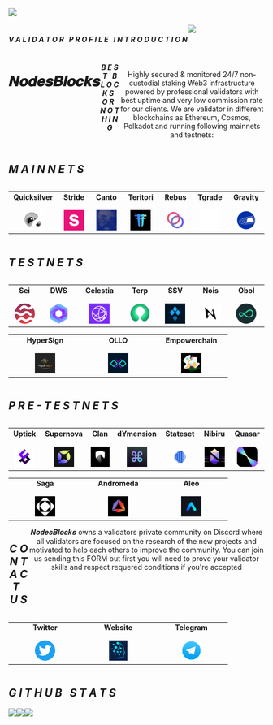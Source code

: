 <img
  src="https://i.ibb.co/0KPM0tB/Nodes-Blocks-Twitter.png"
  style="display: inline-block; margin: 0 auto; max-width: 300px">
 

<div align="center">
  <div style="display: flex; align-items: flex-start;">
  <h4><b><i>V A L I D A T O R &nbsp; P R O F I L E &nbsp; I N T R O D U C T I O N</b></i></h4>
    <img align="top" src="https://komarev.com/ghpvc/?username=NodesBlocks&color=blueviolet"/>
<br />
<br />
  </div>
</div>

<div align="center">
  <div style="display: flex; align-items: flex-start;">
  <br />
<h1>𝑵𝒐𝒅𝒆𝒔𝑩𝒍𝒐𝒄𝒌𝒔</h1>
<h5><i>B E S T &nbsp; B L O C K S &nbsp; O R &nbsp; N O T H I N G</h5></i>
<br />
<br />
Highly secured & monitored 24/7 non-custodial staking Web3 infrastructure powered by professional validators with best uptime and very low commission rate for our clients. We are validator in different blockchains as Ethereum, Cosmos, Polkadot and running following mainnets and testnets:
    <br />
    <br />
  </div>
</div>

<div align="center">
  <div style="display: flex; align-items: flex-start;">
  <h2><i>M A I N N E T S</i></h2>
  </div>
</div>

<table width="350px" align="center">
    <tbody>
        <tr valign="top">
            <td width="130px" align="center">
            <span><strong>Quicksilver</strong></span><br><br />
            <a href="https://quicksilver.explorers.guru/validator/quickvaloper12ytjmrvezqrd939ts4gy8vvcx2zlpctwfcmdg2" target="_blank" rel="noopener noreferrer">
            <img height="40px" src="https://github.com/NodesBlocks/NodesBlocks/blob/main/chains_logo/quicksilver.png">
            </td>
            <td width="130px" align="center">
            <span><strong>Stride</strong></span><br><br />
            <a href="https://stride.explorers.guru/validator/stridevaloper1dvgn8fjdnaze992h87vvnptsm4t36tm86eujqu" target="_blank" rel="noopener noreferrer">
            <img height="40px" src="https://github.com/NodesBlocks/NodesBlocks/blob/main/chains_logo/stride.png">
            </td>
            <td width="130px" align="center">
            <span><strong>Canto</strong></span><br><br />
            <a href="https://explorer.stake-take.com/canto/staking/cantovaloper16nt45ffzjks9dfrgmv5tnj2r98a6eu6yfn8jlv" target="_blank" rel="noopener noreferrer">
            <img height="40px" src="https://github.com/NodesBlocks/NodesBlocks/blob/main/chains_logo/canto.jpg">
            </td>
            <td width="130px" align="center">
            <span><strong>Teritori</strong></span><br><br />
            <a href="https://teritori.explorers.guru/validator/torivaloper1frkk7h4dj9xcy960ll0eah2rhmfcptvg5em8f2" target="_blank" rel="noopener noreferrer">
            <img height="40px" src="https://github.com/NodesBlocks/NodesBlocks/blob/main/chains_logo/teritori.png">
            </td>
            <td width="130px" align="center">
            <span><strong>Rebus</strong></span><br><br />
            <a href="https://rebus.explorers.guru/validator/rebusvaloper1cy9w3ptyc8t7gyy2ddtyxn5aj46wtz6fvxqk89" target="_blank" rel="noopener noreferrer">
            <img height="40px" src="https://github.com/NodesBlocks/NodesBlocks/blob/main/chains_logo/rebus.png">
            </td>
            <td width="130px" align="center">
            <span><strong>Tgrade</strong></span><br><br />
            <a href="https://dapp.tgrade.finance/validators" target="_blank" rel="noopener noreferrer">
            <img height="40px" src="https://github.com/NodesBlocks/NodesBlocks/blob/main/chains_logo/tgrade.png">
            </td>
            <td width="130px" align="center">
            <span><strong>Gravity</strong></span><br><br />
            <a href="https://gravity.explorers.guru/validator/gravityvaloper1g5ammtxuvw0j77urnsfqvlajgfwsyc3rymamrz" target="_blank" rel="noopener noreferrer">
            <img height="40px" src="https://github.com/NodesBlocks/NodesBlocks/blob/main/chains_logo/gravity.png">
            </td>
        </tr>
    </tbody>
</table>


<div align="center">
  <div style="display: flex; align-items: flex-start;">
  <h2><i>T E S T N E T S</i></h2>
  </div>
</div>

<table width="320px" align="center">
    <tbody>
        <tr valign="top">
            <td width="130px" align="center">
            <span><strong>Sei</strong></span><br><br />
            <a href="https://testnet-explorer.brocha.in/sei%20atlantic-sub-2/staking/seivaloper1a6hnahtx6pctqdevjutks2g0cp2zwg4hmqf0du" target="_blank" rel="noopener noreferrer">
            <img height="40px" src="https://github.com/NodesBlocks/NodesBlocks/blob/main/chains_logo/sei.png"> </a>
            </td>
            <td width="130px" align="center">
            <span><strong>DWS</strong></span><br><br />
            <a href="https://dws.explorers.guru/validator/dewebvaloper1hylhclgykz6ee5klfgqwha59vwm2te7x02c5vg" target="_blank" rel="noopener noreferrer">
            <img height="40px" src="https://github.com/NodesBlocks/NodesBlocks/blob/main/chains_logo/dws.png">
            </td>
            <td width="130px" align="center">
            <span><strong>Celestia</strong></span><br><br />
            <a href="https://dws.explorers.guru/validator/dewebvaloper1hylhclgykz6ee5klfgqwha59vwm2te7x02c5vg" target="_blank" rel="noopener noreferrer">
            <img height="40px" src="https://github.com/NodesBlocks/NodesBlocks/blob/main/chains_logo/celestia.png">
            </td>
            <td width="130px" align="center">
            <span><strong>Terp</strong></span><br><br />
            <a href="https://www.skynetexplorers.com/terpnetwork/staking/terpvaloper16wv569jztgh8e8g3sllfjyrfhejfj92tn39dje" target="_blank" rel="noopener noreferrer">
            <img height="40px" src="https://github.com/NodesBlocks/NodesBlocks/blob/main/chains_logo/terp.jpg">
            </td>
            <td width="130px" align="center">
            <span><strong>SSV</strong></span><br><br />
            <a href="https://prater.beaconcha.in/validator/94cc1ebf9f546cc4ff7edd68465745f12cc882cadf1dbcdbef86c070e9afafca5056a58ec429036b804d21d47755d036#deposits" target="_blank" rel="noopener noreferrer">
            <img height="40px" src="https://github.com/NodesBlocks/NodesBlocks/blob/main/chains_logo/ssv.png">
            </td>
            <td width="130px" align="center">
            <span><strong>Nois</strong></span><br><br />
            <a href="https://explorer.nodestake.top/nois-testnet/staking/noisvaloper1twpzutsphys7hesr0mnpvcerjp0dryvxnmd8tp" target="_blank" rel="noopener noreferrer">
            <img height="40px" src="https://github.com/NodesBlocks/NodesBlocks/blob/main/chains_logo/nois.jpg">
            </td>
            <td width="130px" align="center">
            <span><strong>Obol</strong></span><br><br />
            <a href="https://goerli.beaconcha.in/validator/0x8f1a9cedf718b0774bb92d15f6fbb898255eb42a2fef568123787c84f0ae71329b84f741695196799de57f1fce82d353#attestations" target="_blank" rel="noopener noreferrer">
            <img height="40px" src="https://github.com/NodesBlocks/NodesBlocks/blob/main/chains_logo/obol.png">
            </td>
        </tr>
    </tbody>
</table>

<table width="320px" align="center">
    <tbody>
        <tr valign="top">
            <td width="130px" align="center">
            <span><strong>HyperSign</strong></span><br><br />
            <a href="https://explorer.nodestake.top/hypersign-testnet/staking/hidvaloper1sx863tt9kty8hffv5znwndkw82tv60a5658mkq" target="_blank" rel="noopener noreferrer">
            <img height="40px" src="https://github.com/NodesBlocks/NodesBlocks/blob/main/chains_logo/hypersign.jpg">
            </td>
            <td width="130px" align="center">
            <span><strong>OLLO</strong></span><br><br />
            <a href="http://explorer.stavr.tech/ollo/staking/ollovaloper1hmzja7an6ggwvrlx8ljdyqayvktr7ee9pyzcds" target="_blank" rel="noopener noreferrer">
            <img height="40px" src="https://github.com/NodesBlocks/NodesBlocks/blob/main/chains_logo/ollo.png">
            </td>
            <td width="130px" align="center">
            <span><strong>Empowerchain</strong></span><br><br />
            <img height="40px" src="https://github.com/NodesBlocks/NodesBlocks/blob/main/chains_logo/empowerchain.jpg">
            </td>  
        </tr>
    </tbody>
</table>

<div align="center">
  <div style="display: flex; align-items: flex-start;">
  <h2><i>P R E - T E S T N E T S</i></h2>
  </div>
</div>

<table width="320px" align="center">
    <tbody>
        <tr valign="top">
            <td width="130px" align="center">
            <span><strong>Uptick</strong></span><br><br />
            <img height="40px" src="https://github.com/NodesBlocks/NodesBlocks/blob/main/chains_logo/uptick.jpg">
            </td>
            <td width="130px" align="center">
            <span><strong>Supernova</strong></span><br><br />
            <img height="40px" src="https://github.com/NodesBlocks/NodesBlocks/blob/main/chains_logo/supernova.jpg"> </a>
            </td>
            <td width="130px" align="center">
            <span><strong>Clan</strong></span><br><br />
            <img height="40px" src="https://github.com/NodesBlocks/NodesBlocks/blob/main/chains_logo/clan.jpg">
            </td>
            <td width="130px" align="center">
            <span><strong>dYmension</strong></span><br><br />
            <img height="40px" src="https://github.com/NodesBlocks/NodesBlocks/blob/main/chains_logo/dymension.jpg">
            </td>
            <td width="130px" align="center">
            <span><strong>Stateset</strong></span><br><br />
            <img height="40px" src="https://github.com/NodesBlocks/NodesBlocks/blob/main/chains_logo/stateset.jpg">
            </td>
            <td width="130px" align="center">
            <span><strong>Nibiru</strong></span><br><br />
            <img height="40px" src="https://github.com/NodesBlocks/NodesBlocks/blob/main/chains_logo/nibiru.jpg">
            </td>
            <td width="130px" align="center">
            <span><strong>Quasar</strong></span><br><br />
            <img height="40px" src="https://github.com/NodesBlocks/NodesBlocks/blob/main/chains_logo/quasar.png">
            </td>
        </tr>
    </tbody>
</table>

<table width="320px" align="center">
    <tbody>
        <tr valign="top">
            <td width="130px" align="center">
            <span><strong>Saga</strong></span><br><br />
            <img height="40px" src="https://github.com/NodesBlocks/NodesBlocks/blob/main/chains_logo/saga.jpg">
            </td>
            <td width="130px" align="center">
            <span><strong>Andromeda</strong></span><br><br />
            <img height="40px" src="https://github.com/NodesBlocks/NodesBlocks/blob/main/chains_logo/andromeda.jpg">
            </td>
            <td width="130px" align="center">
            <span><strong>Aleo</strong></span><br><br />
            <img height="40px" src="https://github.com/NodesBlocks/NodesBlocks/blob/main/chains_logo/aleo.png">
            </td>
        </tr>
    </tbody>
</table>


<div align="center">
  <div style="display: flex; align-items: flex-start;">
  <h2><i>C O N T A C T &nbsp; U S </i></h2>
  𝑵𝒐𝒅𝒆𝒔𝑩𝒍𝒐𝒄𝒌𝒔 owns a validators private community on Discord where all validators are focused on the research of the new projects and motivated to help each others to improve the community. You can join us sending this FORM but first you will need to prove your validator skills and respect requered conditions if you're accepted<br />
  <br />
  <br />
  </div>
</div>

<table width="320px" align="center">
    <tbody>
        <tr valign="top">
            <td width="130px" align="center">
            <span><strong>Twitter</strong></span><br><br />
            <a href="https://twitter.com/nodesblocks" target="_blank" rel="noopener noreferrer">
            <img height="40px" src="https://github.com/NodesBlocks/NodesBlocks/blob/main/chains_logo/twitter.png">
            </td>
            <td width="130px" align="center">
            <span><strong>Website</strong></span><br><br />
            <a href="https://nodesblocks.dev" target="_blank" rel="noopener noreferrer">
            <img height="40px" src="https://github.com/NodesBlocks/NodesBlocks/blob/main/chains_logo/NodesBlocks.png">
            </td>
            <td width="130px" align="center">
            <span><strong>Telegram</strong></span><br><br />
            <a href="https://t.me/nodesblocks" target="_blank" rel="noopener noreferrer">
            <img height="40px" src="https://github.com/NodesBlocks/NodesBlocks/blob/main/chains_logo/telegram.png">
            </td>
        </tr>
    </tbody>
</table>

<div align="center">
  <div style="display: flex; align-items: flex-start;">
  <h2><i>G I T H U B &nbsp; S T A T S</i></h2>
  </div>
</div>

<div align="center">
  <div style="display: flex; align-items: flex-start;">
    <img align="top" src="https://github-readme-stats.vercel.app/api?username=NodesBlocks&show_icons=true&theme=nightowl"/>
<br />
<br />
    <img align="top" src="https://github-readme-streak-stats.herokuapp.com?user=NodesBlocks&theme=nightowl&date_format=M%20j%5B%2C%20Y%5D"/>
<br />
<br />
   <img align="down" src="https://github-readme-stats.vercel.app/api/top-langs/?username=NodesBlocks&layout=compact&theme=nightowl"/>
  </div>
</div>




